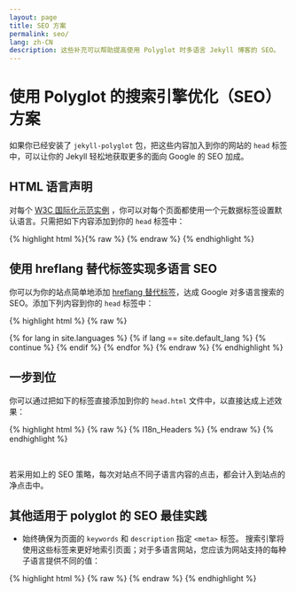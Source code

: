 ```yaml
---
layout: page
title: SEO 方案
permalink: seo/
lang: zh-CN
description: 这些补充可以帮助提高使用 Polyglot 时多语言 Jekyll 博客的 SEO。
---
```


# 使用 Polyglot 的搜索引擎优化（SEO）方案

如果你已经安装了 `jekyll-polyglot` 包，把这些内容加入到你的网站的 `head` 标签中，可以让你的 Jekyll 轻松地获取更多的面向 Google 的 SEO 加成。

## HTML 语言声明

对每个 [W3C 国际化示范实例](http://www.w3.org/International/geo/html-tech/tech-lang.html#ri20060630.133615821)
，你可以对每个页面都使用一个元数据标签设置默认语言。只需把如下内容添加到你的 `head` 标签中：

{% highlight html %}{% raw %}
<meta http-equiv="Content-Language" content="{{site.active_lang}}">
{% endraw %}
{% endhighlight %}

## 使用 hreflang 替代标签实现多语言 SEO

你可以为你的站点简单地添加 [hreflang 替代标签](https://support.google.com/webmasters/answer/189077?hl=zh-CN)，达成 Google 对多语言搜索的 SEO。添加下列内容到你的 `head` 标签中：

{% highlight html %}
{% raw %}
<link rel="alternate"
      hreflang="{{site.default_lang}}"
      href="http://yoursite.com{{page.permalink}}" />
{% for lang in site.languages %}
{% if lang == site.default_lang %}
  {% continue %}
{% endif %}
<link rel="alternate"
    hreflang="{{lang}}"
    href="http://yoursite.com/{{lang}}{{page.permalink}}" />
{% endfor %}
{% endraw %}
{% endhighlight %}

## 一步到位

你可以通过把如下的标签直接添加到你的 `head.html` 文件中，以直接达成上述效果：

{% highlight html %}
{% raw %}
{% I18n_Headers %}
{% endraw %}
{% endhighlight %}

<br>

若采用如上的 SEO 策略，每次对站点不同子语言内容的点击，都会计入到站点的净点击中。

## 其他适用于 polyglot 的 SEO 最佳实践

* 始终确保为页面的 `keywords` 和 `description` 指定 `<meta>` 标签。 搜索引擎将使用这些标签来更好地索引页面；对于多语言网站，您应该为网站支持的每种子语言提供不同的值：

{% highlight html %}
{% raw %}
  <meta name="description" content="{{ page.description | default: site.description[site.active_lang] }}">
  <meta name="keywords" content="{{ page.keywords | default: site.keywords[site.active_lang] }}">
{% endraw %}
{% endhighlight %}